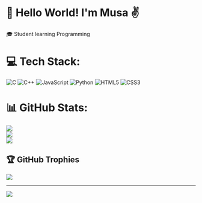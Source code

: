 # 🚀 Hello World! I'm Musa ✌  
🎓 Student learning Programming  


# 💻 Tech Stack:
![C](https://img.shields.io/badge/c-%2300599C.svg?style=for-the-badge&logo=c&logoColor=white) ![C++](https://img.shields.io/badge/c++-%2300599C.svg?style=for-the-badge&logo=c%2B%2B&logoColor=white) ![JavaScript](https://img.shields.io/badge/javascript-%23323330.svg?style=for-the-badge&logo=javascript&logoColor=%23F7DF1E) ![Python](https://img.shields.io/badge/python-3670A0?style=for-the-badge&logo=python&logoColor=ffdd54) ![HTML5](https://img.shields.io/badge/html5-%23E34F26.svg?style=for-the-badge&logo=html5&logoColor=white) ![CSS3](https://img.shields.io/badge/css3-%231572B6.svg?style=for-the-badge&logo=css3&logoColor=white)
# 📊 GitHub Stats:
![](https://github-readme-stats.vercel.app/api?username=MusaBinKhalid&theme=dark&hide_border=false&include_all_commits=false&count_private=false)<br/>
![](https://nirzak-streak-stats.vercel.app/?user=MusaBinKhalid&theme=dark&hide_border=false)<br/>
![](https://github-readme-stats.vercel.app/api/top-langs/?username=MusaBinKhalid&theme=dark&hide_border=false&include_all_commits=false&count_private=false&layout=compact)

## 🏆 GitHub Trophies
![](https://github-profile-trophy.vercel.app/?username=MusaBinKhalid&theme=radical&no-frame=false&no-bg=true&margin-w=4)

---
[![](https://visitcount.itsvg.in/api?id=MusaBinKhalid&icon=0&color=0)](https://visitcount.itsvg.in)

<!-- Proudly created with GPRM ( https://gprm.itsvg.in ) -->
